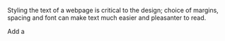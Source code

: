 Styling the text of a webpage is critical to the design; choice of margins, spacing and font can make text much easier and pleasanter to read.

Add a <font color="purple"><style></font> element to this page, and set the following properties inside it:

The paragraph text should be 680 pixels wide;
The paragraph text and heading should have 30 pixels bottom margins and 40 pixels left margins;
The heading should also have a 30 pixel top margin;
The paragraph line height should be 1.8 times the height of the text;
The paragraph font size should be 18 pixels, and the heading should be twice that;
The heading should use the font family **Verdana, Geneva, sans-serif**
Paragraphs should use the font family **Georgia, Times, serif**
  The span should use the font family <font color="green">'Courier New'</font>, monospace
